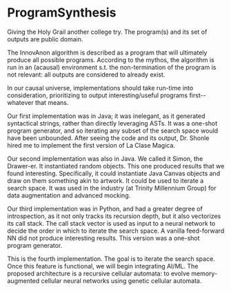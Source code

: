 # ProgramSynthesis
Giving the Holy Grail another college try. The program(s) and its set of outputs are public domain.

The InnovAnon algorithm is described as a program that will ultimately produce all possible programs.
According to the mythos, the algorithm is run in an (acausal) environment s.t. the non-termination of the program is not relevant:
all outputs are considered to already exist.

In our causal universe, implementations should take run-time into consideration,
prioritizing to output interesting/useful programs first--whatever that means.

Our first implementation was in Java; it was inelegant, as it generated syntactical strings, rather than directly leveraging ASTs.
It was a one-shot program generator, and so iterating any subset of the search space would have been unbounded.
After seeing the code and its output, Dr. Shonle hired me to implement the first version of La Clase Magica.

Our second implementation was also in Java. We called it Simon, the Drawer-er. It instantiated random objects.
This one produced results that we found interesting. Specifically, it could instantiate Java Canvas objects and draw on them something akin to artwork.
It could be used to iterate a search space. It was used in the industry (at Trinity Millennium Group) for data augmentation and advanced mocking.

Our third implementation was in Python, and had a greater degree of introspection, as it not only tracks its recursion depth,
but it also vectorizes its call stack.
The call stack vector is used as input to a neural network to decide the order in which to iterate the search space.
A vanilla feed-forward NN did not produce interesting results.
This version was a one-shot program generator.

This is the fourth implementation. The goal is to iterate the search space.
Once this feature is functional, we will begin integrating AI/ML.
The proposed architecture is a recursive cellular automata:
to evolve memory-augmented cellular neural networks using genetic cellular automata.

